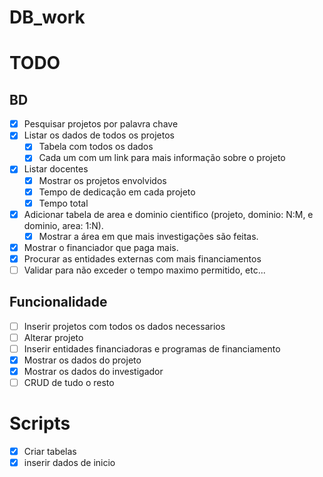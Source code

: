 # DB_work

# TODO

## BD

- [x] Pesquisar projetos por palavra chave
- [x] Listar os dados de todos os projetos
  - [x] Tabela com todos os dados
  - [x] Cada um com um link para mais informação sobre o projeto
- [x] Listar docentes
  - [x] Mostrar os projetos envolvidos
  - [x] Tempo de dedicação em cada projeto
  - [x] Tempo total
- [x] Adicionar tabela de area e dominio cientifico (projeto, dominio: N:M, e dominio, area: 1:N).
  - [x] Mostrar a área em que mais investigações são feitas.
- [x] Mostrar o financiador que paga mais.
- [x] Procurar as entidades externas com mais financiamentos
- [ ] Validar para não exceder o tempo maximo permitido, etc...

## Funcionalidade

- [ ] Inserir projetos com todos os dados necessarios
- [ ] Alterar projeto
- [ ] Inserir entidades financiadoras e programas de financiamento
- [x] Mostrar os dados do projeto
- [x] Mostrar os dados do investigador
- [ ] CRUD de tudo o resto

# Scripts

- [x] Criar tabelas
- [x] inserir dados de inicio
